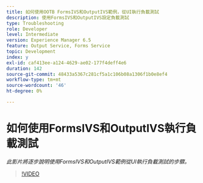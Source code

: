 ```yaml
---
title: 如何使用OOTB FormsIVS和OutputIVS範例，從UI執行負載測試
description: 使用FormsIVS和OutputIVS設定負載測試
type: Troubleshooting
role: Developer
level: Intermediate
version: Experience Manager 6.5
feature: Output Service, Forms Service
topic: Development
index: y
exl-id: caf413ee-a124-4629-ae02-177f4deff4e6
duration: 142
source-git-commit: 48433a5367c281cf5a1c106b08a1306f1b0e8ef4
workflow-type: tm+mt
source-wordcount: '46'
ht-degree: 0%

---
```


# 如何使用FormsIVS和OutputIVS執行負載測試

*此影片將逐步說明使用FormsIVS和OutputIVS範例從UI執行負載測試的步驟。*

>[!VIDEO](https://video.tv.adobe.com/v/3441502?quality=12&learn=on&captions=chi_hant)
